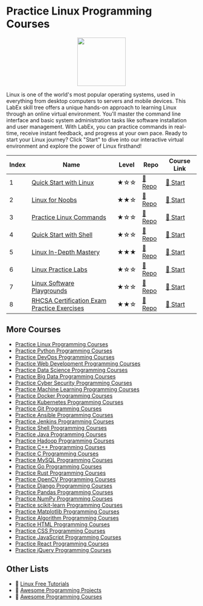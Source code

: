 # Practice Linux Programming Courses

<div align="center">
<img width="128px" src="https://file.labex.io/path/k5LXo5b82pJm.png">
</div>

Linux is one of the world's most popular operating systems, used in everything from desktop computers to servers and mobile devices. This LabEx skill tree offers a unique hands-on approach to learning Linux through an online virtual environment. You'll master the command line interface and basic system administration tasks like software installation and user management. With LabEx, you can practice commands in real-time, receive instant feedback, and progress at your own pace. Ready to start your Linux journey? Click "Start" to dive into our interactive virtual environment and explore the power of Linux firsthand!

|   Index | Name                                                                                                                | Level   | Repo                                                                                | Course Link                                                                     |
|---------|---------------------------------------------------------------------------------------------------------------------|---------|-------------------------------------------------------------------------------------|---------------------------------------------------------------------------------|
|       1 | [Quick Start with Linux](https://labex.io/courses/quick-start-with-linux)                                           | ★☆☆     | [🔗 Repo](https://github.com/labex-labs/quick-start-with-linux)                      | [🚀 Start](https://labex.io/courses/quick-start-with-linux)                      |
|       2 | [Linux for Noobs](https://labex.io/courses/linux-for-noobs)                                                         | ★★☆     | [🔗 Repo](https://github.com/labex-labs/linux-for-noobs)                             | [🚀 Start](https://labex.io/courses/linux-for-noobs)                             |
|       3 | [Practice Linux Commands](https://labex.io/courses/linux-basic-commands-practice-online)                            | ★☆☆     | [🔗 Repo](https://github.com/labex-labs/linux-basic-commands-practice-online)        | [🚀 Start](https://labex.io/courses/linux-basic-commands-practice-online)        |
|       4 | [Quick Start with Shell](https://labex.io/courses/quick-start-with-shell)                                           | ★☆☆     | [🔗 Repo](https://github.com/labex-labs/quick-start-with-shell)                      | [🚀 Start](https://labex.io/courses/quick-start-with-shell)                      |
|       5 | [Linux In-Depth Mastery](https://labex.io/courses/linux-in-depth-mastery)                                           | ★★★     | [🔗 Repo](https://github.com/labex-labs/linux-in-depth-mastery)                      | [🚀 Start](https://labex.io/courses/linux-in-depth-mastery)                      |
|       6 | [Linux Practice Labs](https://labex.io/courses/linux-practice-labs)                                                 | ★☆☆     | [🔗 Repo](https://github.com/labex-labs/linux-practice-labs)                         | [🚀 Start](https://labex.io/courses/linux-practice-labs)                         |
|       7 | [Linux Software Playgrounds](https://labex.io/courses/linux-software-playgrounds)                                   | ★☆☆     | [🔗 Repo](https://github.com/labex-labs/linux-software-playgrounds)                  | [🚀 Start](https://labex.io/courses/linux-software-playgrounds)                  |
|       8 | [RHCSA Certification Exam Practice Exercises](https://labex.io/courses/rhcsa-certification-exam-practice-exercises) | ★★☆     | [🔗 Repo](https://github.com/labex-labs/rhcsa-certification-exam-practice-exercises) | [🚀 Start](https://labex.io/courses/rhcsa-certification-exam-practice-exercises) |

## More Courses

- [Practice Linux Programming Courses](https://github.com/labex-labs/practice-linux-programming-courses)
- [Practice Python Programming Courses](https://github.com/labex-labs/practice-python-programming-courses)
- [Practice DevOps Programming Courses](https://github.com/labex-labs/practice-devops-programming-courses)
- [Practice Web Development Programming Courses](https://github.com/labex-labs/practice-web-development-programming-courses)
- [Practice Data Science Programming Courses](https://github.com/labex-labs/practice-data-science-programming-courses)
- [Practice Big Data Programming Courses](https://github.com/labex-labs/practice-bigdata-programming-courses)
- [Practice Cyber Security Programming Courses](https://github.com/labex-labs/practice-cysec-programming-courses)
- [Practice Machine Learning Programming Courses](https://github.com/labex-labs/practice-ml-programming-courses)
- [Practice Docker Programming Courses](https://github.com/labex-labs/practice-docker-programming-courses)
- [Practice Kubernetes Programming Courses](https://github.com/labex-labs/practice-kubernetes-programming-courses)
- [Practice Git Programming Courses](https://github.com/labex-labs/practice-git-programming-courses)
- [Practice Ansible Programming Courses](https://github.com/labex-labs/practice-ansible-programming-courses)
- [Practice Jenkins Programming Courses](https://github.com/labex-labs/practice-jenkins-programming-courses)
- [Practice Shell Programming Courses](https://github.com/labex-labs/practice-shell-programming-courses)
- [Practice Java Programming Courses](https://github.com/labex-labs/practice-java-programming-courses)
- [Practice Hadoop Programming Courses](https://github.com/labex-labs/practice-hadoop-programming-courses)
- [Practice C++ Programming Courses](https://github.com/labex-labs/practice-cpp-programming-courses)
- [Practice C Programming Courses](https://github.com/labex-labs/practice-c-programming-courses)
- [Practice MySQL Programming Courses](https://github.com/labex-labs/practice-mysql-programming-courses)
- [Practice Go Programming Courses](https://github.com/labex-labs/practice-go-programming-courses)
- [Practice Rust Programming Courses](https://github.com/labex-labs/practice-rust-programming-courses)
- [Practice OpenCV Programming Courses](https://github.com/labex-labs/practice-opencv-programming-courses)
- [Practice Django Programming Courses](https://github.com/labex-labs/practice-django-programming-courses)
- [Practice Pandas Programming Courses](https://github.com/labex-labs/practice-pandas-programming-courses)
- [Practice NumPy Programming Courses](https://github.com/labex-labs/practice-numpy-programming-courses)
- [Practice scikit-learn Programming Courses](https://github.com/labex-labs/practice-sklearn-programming-courses)
- [Practice Matplotlib Programming Courses](https://github.com/labex-labs/practice-matplotlib-programming-courses)
- [Practice Algorithm Programming Courses](https://github.com/labex-labs/practice-algorithm-programming-courses)
- [Practice HTML Programming Courses](https://github.com/labex-labs/practice-html-programming-courses)
- [Practice CSS Programming Courses](https://github.com/labex-labs/practice-css-programming-courses)
- [Practice JavaScript Programming Courses](https://github.com/labex-labs/practice-javascript-programming-courses)
- [Practice React Programming Courses](https://github.com/labex-labs/practice-react-programming-courses)
- [Practice jQuery Programming Courses](https://github.com/labex-labs/practice-jquery-programming-courses)


## Other Lists

- 🔗 [Linux Free Tutorials](https://github.com/labex-labs/linux-free-tutorials)
- 🔗 [Awesome Programming Projects](https://github.com/labex-labs/awesome-programming-projects)
- 🔗 [Awesome Programming Courses](https://github.com/labex-labs/awesome-programming-courses)

